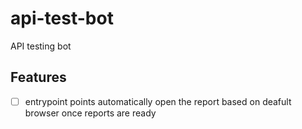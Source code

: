# api-test-bot

API testing bot

## Features

- [ ] entrypoint points automatically open the report based on deafult browser once reports are ready
